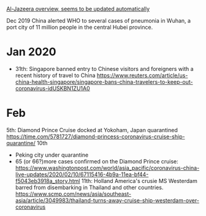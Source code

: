 [Al-Jazeera overview, seems to be updated automatically](https://www.aljazeera.com/news/2020/01/timeline-china-coronavirus-spread-200126061554884.html)

Dec 2019 China alerted WHO to several cases of pneumonia in Wuhan, a port city of 11 million people in the central Hubei province.

# Jan 2020
- 31th:  Singapore banned entry to Chinese visitors and foreigners with a recent history of travel to China 
https://www.reuters.com/article/us-china-health-singapore/singapore-bans-china-travelers-to-keep-out-coronavirus-idUSKBN1ZU1A0

# Feb
5th:  Diamond Prince Cruise docked at Yokoham, Japan quarantined https://time.com/5781727/diamond-princess-coronavirus-cruise-ship-quarantine/
10th  
  - Peking city under quarantine
  - 65 (or 66?)more cases confirmed on the Diamond Prince cruise: https://www.washingtonpost.com/world/asia_pacific/coronavirus-china-live-updates/2020/02/10/67115416-4b9a-11ea-bf44-f5043eb3918a_story.html
11th: Holland America's crusie MS Westerdam barred from disembarking in Thailand and other countries.
https://www.scmp.com/news/asia/southeast-asia/article/3049983/thailand-turns-away-cruise-ship-westerdam-over-coronavirus

